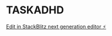 # TASKADHD

[Edit in StackBlitz next generation editor ⚡️](https://stackblitz.com/~/github.com/que1808/TASKADHD)
